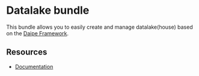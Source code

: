 # Datalake bundle

This bundle allows you to easily create and manage datalake(house) based on the [Daipe Framework](https://www.daipe.ai).  

## Resources

* [Documentation](https://docs.daipe.ai/data-pipelines-workflow/managing-datalake/)
